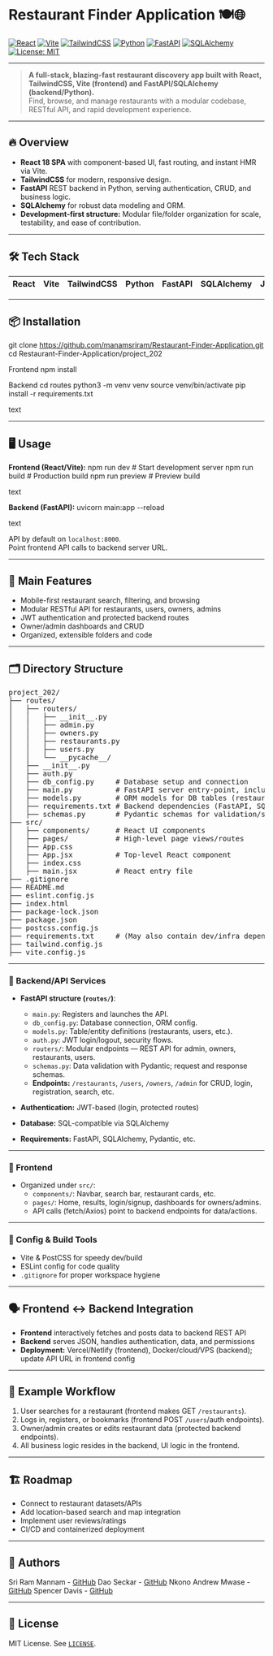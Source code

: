 # Restaurant Finder Application 🍽️🌐

[![React](https://img.shields.io/badge/React-18.3-blue?logo=react)](https://react.dev/)
[![Vite](https://img.shields.io/badge/Vite-5.4-purple?logo=vite&logoColor=white)](https://vitejs.dev/)
[![TailwindCSS](https://img.shields.io/badge/TailwindCSS-3.4-38B2AC?logo=tailwindcss)](https://tailwindcss.com/)
[![Python](https://img.shields.io/badge/Python-3.9+-3776AB?logo=python)](https://www.python.org/)
[![FastAPI](https://img.shields.io/badge/FastAPI-Backend-05998B?logo=fastapi)](https://fastapi.tiangolo.com)
[![SQLAlchemy](https://img.shields.io/badge/SQLAlchemy-ORM-744A3F?logo=python)](https://sqlalchemy.org)
[![License: MIT](https://img.shields.io/badge/License-MIT-yellow.svg)](LICENSE)

---

> **A full-stack, blazing-fast restaurant discovery app built with React, TailwindCSS, Vite (frontend) and FastAPI/SQLAlchemy (backend/Python).**  
> Find, browse, and manage restaurants with a modular codebase, RESTful API, and rapid development experience.

---

## 🔥 Overview

- **React 18 SPA** with component-based UI, fast routing, and instant HMR via Vite.
- **TailwindCSS** for modern, responsive design.
- **FastAPI** REST backend in Python, serving authentication, CRUD, and business logic.
- **SQLAlchemy** for robust data modeling and ORM.
- **Development-first structure:** Modular file/folder organization for scale, testability, and ease of contribution.

---

## 🛠️ Tech Stack

| React | Vite | TailwindCSS | Python | FastAPI | SQLAlchemy | JavaScript |
|:-----:|:----:|:-----------:|:------:|:--------:|:----------:|:----------:|

---

## 📦 Installation

git clone https://github.com/manamsriram/Restaurant-Finder-Application.git
cd Restaurant-Finder-Application/project_202

Frontend
npm install

Backend
cd routes
python3 -m venv venv
source venv/bin/activate
pip install -r requirements.txt

text

---

## 🖥️ Usage

**Frontend (React/Vite):**
npm run dev # Start development server
npm run build # Production build
npm run preview # Preview build

text

**Backend (FastAPI):**
uvicorn main:app --reload

text

API by default on `localhost:8000`.  
Point frontend API calls to backend server URL.

---

## 📂 Main Features

- Mobile-first restaurant search, filtering, and browsing
- Modular RESTful API for restaurants, users, owners, admins
- JWT authentication and protected backend routes
- Owner/admin dashboards and CRUD
- Organized, extensible folders and code

---

## 🗂️ Directory Structure

<pre>
project_202/
├── routes/
│   ├── routers/
│   │   ├── __init__.py
│   │   ├── admin.py
│   │   ├── owners.py
│   │   ├── restaurants.py
│   │   ├── users.py
│   │   └── __pycache__/
│   ├── __init__.py
│   ├── auth.py
│   ├── db_config.py     # Database setup and connection
│   ├── main.py          # FastAPI server entry-point, includes all routers
│   ├── models.py        # ORM models for DB tables (restaurants, users, etc.)
│   ├── requirements.txt # Backend dependencies (FastAPI, SQLAlchemy)
│   ├── schemas.py       # Pydantic schemas for validation/serialization
├── src/
│   ├── components/      # React UI components
│   ├── pages/           # High-level page views/routes
│   ├── App.css
│   ├── App.jsx          # Top-level React component
│   ├── index.css
│   ├── main.jsx         # React entry file
├── .gitignore
├── README.md
├── eslint.config.js
├── index.html
├── package-lock.json
├── package.json
├── postcss.config.js
├── requirements.txt     # (May also contain dev/infra dependencies)
├── tailwind.config.js
├── vite.config.js
</pre>

---

### 🔗 Backend/API Services

- **FastAPI structure (`routes/`)**:
    - `main.py`: Registers and launches the API.
    - `db_config.py`: Database connection, ORM config.
    - `models.py`: Table/entity definitions (restaurants, users, etc.).
    - `auth.py`: JWT login/logout, security flows.
    - `routers/`: Modular endpoints — REST API for admin, owners, restaurants, users.
    - `schemas.py`: Data validation with Pydantic; request and response schemas.
    - **Endpoints:** `/restaurants`, `/users`, `/owners`, `/admin` for CRUD, login, registration, search, etc.

- **Authentication:** JWT-based (login, protected routes)
- **Database:** SQL-compatible via SQLAlchemy
- **Requirements:** FastAPI, SQLAlchemy, Pydantic, etc.

---

### 💼 Frontend

- Organized under `src/`:
    - `components/`: Navbar, search bar, restaurant cards, etc.
    - `pages/`: Home, results, login/signup, dashboards for owners/admins.
    - API calls (fetch/Axios) point to backend endpoints for data/actions.

---

### 🔧 Config & Build Tools

- Vite & PostCSS for speedy dev/build
- ESLint config for code quality
- `.gitignore` for proper workspace hygiene

---

## 🗣️ Frontend <-> Backend Integration

- **Frontend** interactively fetches and posts data to backend REST API
- **Backend** serves JSON, handles authentication, data, and permissions
- **Deployment:** Vercel/Netlify (frontend), Docker/cloud/VPS (backend); update API URL in frontend config

---

## 🚦 Example Workflow

1. User searches for a restaurant (frontend makes GET `/restaurants`).
2. Logs in, registers, or bookmarks (frontend POST `/users`/auth endpoints).
3. Owner/admin creates or edits restaurant data (protected backend endpoints).
4. All business logic resides in the backend, UI logic in the frontend.

---

## 🏗️ Roadmap

- Connect to restaurant datasets/APIs
- Add location-based search and map integration
- Implement user reviews/ratings
- CI/CD and containerized deployment

---

## 👤 Authors

Sri Ram Mannam  - [GitHub](https://github.com/manamsriram)
Dao Seckar  - [GitHub](https://github.com/DaoSeckar)
Nkono Andrew Mwase  - [GitHub](https://github.com/NkonoAndrew)
Spencer Davis  - [GitHub](https://github.com/sdavis5)

---

## 📜 License

MIT License. See [`LICENSE`](LICENSE).

